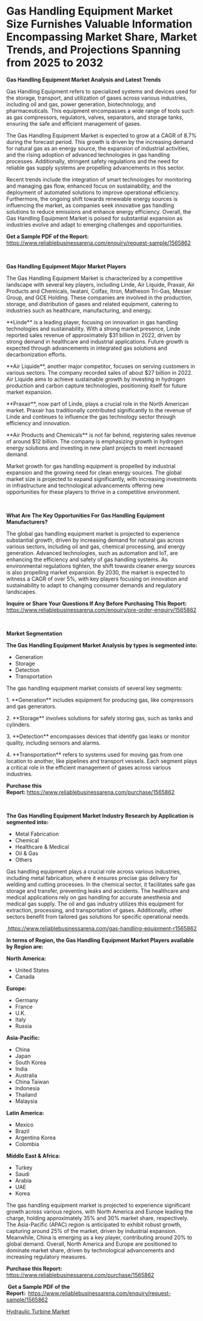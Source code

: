 <p><h1>Gas Handling Equipment Market Size Furnishes Valuable Information Encompassing Market Share, Market Trends, and Projections Spanning from 2025 to 2032</h1></p><p><strong>Gas Handling Equipment Market Analysis and Latest Trends</strong></p>
<p><p>Gas Handling Equipment refers to specialized systems and devices used for the storage, transport, and utilization of gases across various industries, including oil and gas, power generation, biotechnology, and pharmaceuticals. This equipment encompasses a wide range of tools such as gas compressors, regulators, valves, separators, and storage tanks, ensuring the safe and efficient management of gases.</p><p>The Gas Handling Equipment Market is expected to grow at a CAGR of 8.7% during the forecast period. This growth is driven by the increasing demand for natural gas as an energy source, the expansion of industrial activities, and the rising adoption of advanced technologies in gas handling processes. Additionally, stringent safety regulations and the need for reliable gas supply systems are propelling advancements in this sector.</p><p>Recent trends include the integration of smart technologies for monitoring and managing gas flow, enhanced focus on sustainability, and the deployment of automated solutions to improve operational efficiency. Furthermore, the ongoing shift towards renewable energy sources is influencing the market, as companies seek innovative gas handling solutions to reduce emissions and enhance energy efficiency. Overall, the Gas Handling Equipment Market is poised for substantial expansion as industries evolve and adapt to emerging challenges and opportunities.</p></p>
<p><strong>Get a Sample PDF of the Report:&nbsp;</strong> <a href="https://www.reliablebusinessarena.com/enquiry/request-sample/1565862?utm_campaign=1420&utm_medium=2&utm_source=Github&utm_content=ia&utm_term=16022025&utm_id=gas-handling-equipment">https://www.reliablebusinessarena.com/enquiry/request-sample/1565862</a></p>
<p>&nbsp;</p>
<p><strong>Gas Handling Equipment Major Market Players</strong></p>
<p><p>The Gas Handling Equipment Market is characterized by a competitive landscape with several key players, including Linde, Air Liquide, Praxair, Air Products and Chemicals, Iwatani, Colfax, Itron, Matheson Tri-Gas, Messer Group, and GCE Holding. These companies are involved in the production, storage, and distribution of gases and related equipment, catering to industries such as healthcare, manufacturing, and energy.</p><p>**Linde** is a leading player, focusing on innovation in gas handling technologies and sustainability. With a strong market presence, Linde reported sales revenue of approximately $31 billion in 2022, driven by strong demand in healthcare and industrial applications. Future growth is expected through advancements in integrated gas solutions and decarbonization efforts.</p><p>**Air Liquide**, another major competitor, focuses on serving customers in various sectors. The company recorded sales of about $27 billion in 2022. Air Liquide aims to achieve sustainable growth by investing in hydrogen production and carbon capture technologies, positioning itself for future market expansion.</p><p>**Praxair**, now part of Linde, plays a crucial role in the North American market. Praxair has traditionally contributed significantly to the revenue of Linde and continues to influence the gas technology sector through efficiency and innovation.</p><p>**Air Products and Chemicals** is not far behind, registering sales revenue of around $12 billion. The company is emphasizing growth in hydrogen energy solutions and investing in new plant projects to meet increased demand.</p><p>Market growth for gas handling equipment is propelled by industrial expansion and the growing need for clean energy sources. The global market size is projected to expand significantly, with increasing investments in infrastructure and technological advancements offering new opportunities for these players to thrive in a competitive environment.</p></p>
<p>&nbsp;</p>
<p><strong>What Are The Key Opportunities For Gas Handling Equipment Manufacturers?</strong></p>
<p><p>The global gas handling equipment market is projected to experience substantial growth, driven by increasing demand for natural gas across various sectors, including oil and gas, chemical processing, and energy generation. Advanced technologies, such as automation and IoT, are enhancing the efficiency and safety of gas handling systems. As environmental regulations tighten, the shift towards cleaner energy sources is also propelling market expansion. By 2030, the market is expected to witness a CAGR of over 5%, with key players focusing on innovation and sustainability to adapt to changing consumer demands and regulatory landscapes.</p></p>
<p><strong>Inquire or Share Your Questions If Any Before Purchasing This Report:</strong> <a href="https://www.reliablebusinessarena.com/enquiry/pre-order-enquiry/1565862?utm_campaign=1420&utm_medium=2&utm_source=Github&utm_content=ia&utm_term=16022025&utm_id=gas-handling-equipment">https://www.reliablebusinessarena.com/enquiry/pre-order-enquiry/1565862</a></p>
<p>&nbsp;</p>
<p><strong>Market Segmentation</strong></p>
<p><strong>The Gas Handling Equipment Market Analysis by types is segmented into:</strong></p>
<p><ul><li>Generation</li><li>Storage</li><li>Detection</li><li>Transportation</li></ul></p>
<p><p>The gas handling equipment market consists of several key segments: </p><p>1. **Generation** includes equipment for producing gas, like compressors and gas generators.</p><p>2. **Storage** involves solutions for safely storing gas, such as tanks and cylinders. </p><p>3. **Detection** encompasses devices that identify gas leaks or monitor quality, including sensors and alarms. </p><p>4. **Transportation** refers to systems used for moving gas from one location to another, like pipelines and transport vessels. Each segment plays a critical role in the efficient management of gases across various industries.</p></p>
<p><strong>Purchase this Report:&nbsp;</strong><a href="https://www.reliablebusinessarena.com/purchase/1565862?utm_campaign=1420&utm_medium=2&utm_source=Github&utm_content=ia&utm_term=16022025&utm_id=gas-handling-equipment">https://www.reliablebusinessarena.com/purchase/1565862</a></p>
<p>&nbsp;</p>
<p><strong>The Gas Handling Equipment Market Industry Research by Application is segmented into:</strong></p>
<p><ul><li>Metal Fabrication</li><li>Chemical</li><li>Healthcare & Medical</li><li>Oil & Gas</li><li>Others</li></ul></p>
<p><p>Gas handling equipment plays a crucial role across various industries, including metal fabrication, where it ensures precise gas delivery for welding and cutting processes. In the chemical sector, it facilitates safe gas storage and transfer, preventing leaks and accidents. The healthcare and medical applications rely on gas handling for accurate anesthesia and medical gas supply. The oil and gas industry utilizes this equipment for extraction, processing, and transportation of gases. Additionally, other sectors benefit from tailored gas solutions for specific operational needs.</p></p>
<p><a href="https://www.reliablebusinessarena.com/gas-handling-equipment-r1565862?utm_campaign=1420&utm_medium=2&utm_source=Github&utm_content=ia&utm_term=16022025&utm_id=gas-handling-equipment">&nbsp;https://www.reliablebusinessarena.com/gas-handling-equipment-r1565862</a></p>
<p><strong>In terms of Region, the Gas Handling Equipment Market Players available by Region are:</strong></p>
<p>
    <p> <strong> North America: </strong>
        <ul>
            <li>United States</li>
            <li>Canada</li>
        </ul>
        </p> 
    <p> <strong> Europe: </strong>
        <ul>
            <li>Germany</li>
            <li>France</li>
            <li>U.K.</li>
            <li>Italy</li>
            <li>Russia</li>
        </ul>
        </p> 
    <p> <strong> Asia-Pacific: </strong>
        <ul>
            <li>China</li>
            <li>Japan</li>
            <li>South Korea</li>
            <li>India</li>
            <li>Australia</li>
            <li>China Taiwan</li>
            <li>Indonesia</li>
            <li>Thailand</li>
            <li>Malaysia</li>
        </ul>
        </p> 
    <p> <strong> Latin America: </strong>
        <ul>
            <li>Mexico</li>
            <li>Brazil</li>
            <li>Argentina Korea</li>
            <li>Colombia</li>
        </ul>
        </p> 
    <p> <strong> Middle East & Africa: </strong>
        <ul>
            <li>Turkey</li>
            <li>Saudi</li>
            <li>Arabia</li>
            <li>UAE</li>
            <li>Korea</li>
        </ul>
    </p>
    </p>
<p><p>The gas handling equipment market is projected to experience significant growth across various regions, with North America and Europe leading the charge, holding approximately 35% and 30% market share, respectively. The Asia-Pacific (APAC) region is anticipated to exhibit robust growth, capturing around 25% of the market, driven by industrial expansion. Meanwhile, China is emerging as a key player, contributing around 20% to global demand. Overall, North America and Europe are positioned to dominate market share, driven by technological advancements and increasing regulatory measures.</p></p>
<p><strong>Purchase this Report: </strong><a href="https://www.reliablebusinessarena.com/purchase/1565862?utm_campaign=1420&utm_medium=2&utm_source=Github&utm_content=ia&utm_term=16022025&utm_id=gas-handling-equipment">https://www.reliablebusinessarena.com/purchase/1565862</a></p>
<p>&nbsp;<strong>Get a Sample PDF of the Report:&nbsp;&nbsp;</strong><a href="https://www.reliablebusinessarena.com/enquiry/request-sample/1565862?utm_campaign=1420&utm_medium=2&utm_source=Github&utm_content=ia&utm_term=16022025&utm_id=gas-handling-equipment">https://www.reliablebusinessarena.com/enquiry/request-sample/1565862</a></p>
<p><strong></strong></p>
<p><p><a href="https://github.com/willjis/Market-Research-Report-List-1/blob/main/hydraulic-turbine-market.md?utm_campaign=1420&utm_medium=2&utm_source=Github&utm_content=ia&utm_term=16022025&utm_id=gas-handling-equipment">Hydraulic Turbine Market</a></p></p>